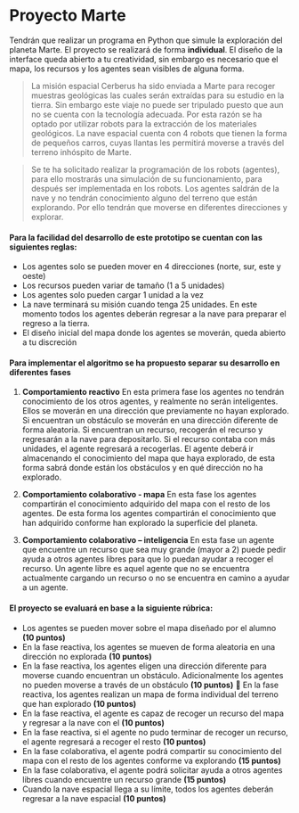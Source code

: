 # Proyecto Marte
Tendrán que realizar un programa en Python que simule la exploración del planeta Marte. El proyecto se realizará de forma **individual**. El diseño de la interface queda abierto a tu creatividad, sin embargo es necesario que el mapa, los recursos y los agentes sean visibles de alguna forma.

>La misión espacial Cerberus ha sido enviada a Marte para recoger muestras geológicas las cuales serán extraídas para su estudio en la tierra. Sin embargo este viaje no puede ser tripulado puesto que aun no se cuenta con la tecnología adecuada. Por esta razón se ha optado por utilizar robots para la extracción de los materiales geológicos. La nave espacial cuenta con 4 robots que tienen la forma de pequeños carros, cuyas llantas les permitirá moverse a través del terreno inhóspito de Marte.

>Se te ha solicitado realizar la programación de los robots (agentes), para ello mostrarás una simulación de su funcionamiento, para después ser implementada en los robots. Los agentes saldrán de la nave y no tendrán conocimiento alguno del terreno que están explorando. Por ello tendrán que moverse en diferentes direcciones y explorar.

#### Para la facilidad del desarrollo de este prototipo se cuentan con las siguientes reglas:
* Los agentes solo se pueden mover en 4 direcciones (norte, sur, este y oeste)
* Los recursos pueden variar de tamaño (1 a 5 unidades)
* Los agentes solo pueden cargar 1 unidad a la vez
* La nave terminará su misión cuando tenga 25 unidades. En este momento
todos los agentes deberán regresar a la nave para preparar el regreso a la
tierra.
* El diseño inicial del mapa donde los agentes se moverán, queda abierto a tu discreción

#### Para implementar el algoritmo se ha propuesto separar su desarrollo en diferentes fases
1. **Comportamiento reactivo**
En esta primera fase los agentes no tendrán conocimiento de los otros agentes, y realmente no serán inteligentes. Ellos se moverán en una dirección que previamente no hayan explorado. Si encuentran un obstáculo se moverán en una dirección diferente de forma aleatoria.
Si encuentran un recurso, recogerán el recurso y regresarán a la nave para depositarlo.
Si el recurso contaba con más unidades, el agente regresará a recogerlas.
El agente deberá ir almacenando el conocimiento del mapa que haya explorado, de esta forma sabrá donde están los obstáculos y en qué dirección no ha explorado.

1. **Comportamiento colaborativo - mapa**
En esta fase los agentes compartirán el conocimiento adquirido del mapa con el resto de los agentes. De esta forma los agentes compartirán el conocimiento que han adquirido conforme han explorado la superficie del planeta.

1. **Comportamiento colaborativo – inteligencia**
En esta fase un agente que encuentre un recurso que sea muy grande (mayor a 2) puede pedir ayuda a otros agentes libres para que lo puedan ayudar a recoger el recurso. Un agente libre es aquel agente que no se encuentra actualmente cargando un recurso o no se encuentra en camino a ayudar a un agente.

#### El proyecto se evaluará en base a la siguiente rúbrica:
* Los agentes se pueden mover sobre el mapa diseñado por el alumno **(10
puntos)**
* En la fase reactiva, los agentes se mueven de forma aleatoria en una dirección
no explorada **(10 puntos)**
* En la fase reactiva, los agentes eligen una dirección diferente para moverse
cuando encuentran un obstáculo. Adicionalmente los agentes no pueden
moverse a través de un obstáculo **(10 puntos)**
 En la fase reactiva, los agentes realizan un mapa de forma individual del
terreno que han explorado **(10 puntos)**
* En la fase reactiva, el agente es capaz de recoger un recurso del mapa y
regresar a la nave con el **(10 puntos)**
* En la fase reactiva, si el agente no pudo terminar de recoger un recurso, el
agente regresará a recoger el resto **(10 puntos)**
* En la fase colaborativa, el agente podrá compartir su conocimiento del mapa
con el resto de los agentes conforme va explorando **(15 puntos)**
* En la fase colaborativa, el agente podrá solicitar ayuda a otros agentes libres
cuando encuentre un recurso grande **(15 puntos)**
* Cuando la nave espacial llega a su límite, todos los agentes deberán regresar a
la nave espacial **(10 puntos)**